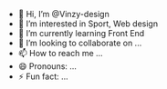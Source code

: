 - 👋 Hi, I’m @Vinzy-design
- 👀 I’m interested in Sport, Web design
- 🌱 I’m currently learning Front End
- 💞️ I’m looking to collaborate on ...
- 📫 How to reach me ...
- 😄 Pronouns: ...
- ⚡ Fun fact: ...

<!---
Vinzy-design/Vinzy-design is a ✨ special ✨ repository because its `README.md` (this file) appears on your GitHub profile.
You can click the Preview link to take a look at your changes.
--->
